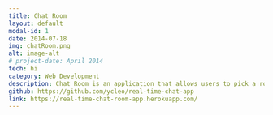 ```yaml
---
title: Chat Room
layout: default
modal-id: 1
date: 2014-07-18
img: chatRoom.png
alt: image-alt
# project-date: April 2014
tech: hi
category: Web Development
description: Chat Room is an application that allows users to pick a room to chat and share their locations. The next goal for the app is to expand its features, and turn it into a useful, convenient platform for psychiatrists to have a nice counseling experience with their patients.
github: https://github.com/ycleo/real-time-chat-app
link: https://real-time-chat-room-app.herokuapp.com/
---
```

